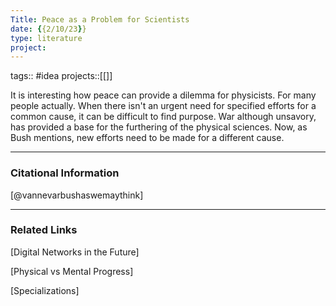 ```yaml
---
Title: Peace as a Problem for Scientists
date: {{2/10/23}}
type: literature
project:
---
```

tags:: #idea
projects::[[]]

It is interesting how peace can provide a dilemma for physicists. For many people actually. When there isn't an urgent need for specified efforts for a common cause, it can be difficult to find purpose. War although unsavory, has provided a base for the furthering of the physical sciences. Now, as Bush mentions, new efforts need to be made for a different cause. 

---
### Citational Information

[@vannevarbushaswemaythink]

---

### Related Links

[Digital Networks in the Future]

[Physical vs Mental Progress]

[Specializations]